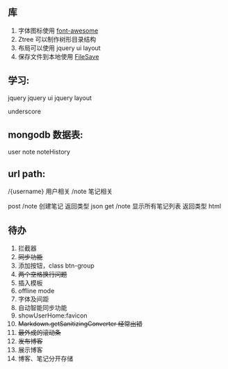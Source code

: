 
## 库

1. 字体图标使用 [font-awesome](http://fontawesome.dashgame.com/)
2. Ztree 可以制作树形目录结构
3. 布局可以使用 jquery ui layout
4. 保存文件到本地使用 [FileSave](https://github.com/eligrey/FileSaver.js/)


## 学习:

jquery
jquery ui
jquery layout

underscore

## mongodb 数据表:

user
note
noteHistory

## url path:

/{username} 用户相关
/note 笔记相关

post /note 创建笔记 返回类型 json
get /note 显示所有笔记列表 返回类型 html

## 待办

1. 拦截器
2. ~~同步功能~~
3. 添加按钮，class btn-group
4. ~~两个空格换行问题~~
5. 插入模板
6. offline mode
7. 字体及间距
8. 自动智能同步功能
9. showUserHome:favicon
10. ~~Markdown.getSanitizingConverter 经常出错~~
11. ~~最外成的滚动条~~
12. ~~发布博客~~
13. 展示博客
14. 博客、笔记分开存储